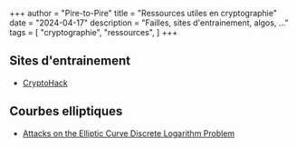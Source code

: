 +++
author = "Pire-to-Pire"
title = "Ressources utiles en cryptographie"
date = "2024-04-17"
description = "Failles, sites d'entrainement, algos, ..."
tags = [
    "cryptographie",
    "ressources",
]
+++


## Sites d'entrainement
- [CryptoHack](https://cryptohack.org/)

## Courbes elliptiques
- [Attacks on the Elliptic Curve Discrete Logarithm Problem](https://citeseerx.ist.psu.edu/document?repid=rep1&type=pdf&doi=5f41de1a42882768c2511fee43b69f1ee5507882)
